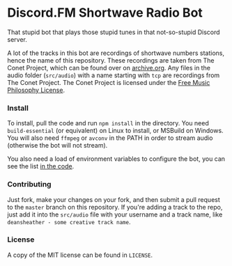 # Discord.FM Shortwave Radio Bot
That stupid bot that plays those stupid tunes in that not-so-stupid Discord server.

A lot of the tracks in this bot are recordings of shortwave numbers stations, hence the name of this repository. These recordings are taken from The Conet Project, which can be found over on [archive.org](https://archive.org/details/ird059 "The Contet Project on archive.org"). Any files in the audio folder (`src/audio`) with a name starting with `tcp` are recordings from The Conet Project. The Conet Project is licensed under the [Free Music Philosophy License](https://irdial.com/free_and_easy.htm).

### Install
To install, pull the code and run `npm install` in the directory.
You need `build-essential` (or equivalent) on Linux to install, or MSBuild on Windows.
You will also need `ffmpeg` or `avconv` in the PATH in order to stream audio (otherwise the bot will not stream).

You also need a load of environment variables to configure the bot, you can see the list [in the code](https://github.com/DiscordFM/shortwave-radio/blob/master/src/bot.js#L12 "bot.js env declarations").

### Contributing
Just fork, make your changes on your fork, and then submit a pull request to the `master` branch on this repository.
If you're adding a track to the repo, just add it into the `src/audio` file with your username and a track name, like `deansheather - some creative track name`.

### License
A copy of the MIT license can be found in `LICENSE`.
